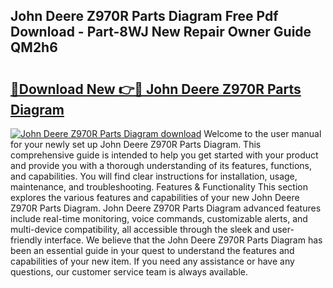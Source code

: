 ## John Deere Z970R Parts Diagram Free Pdf Download - Part-8WJ New Repair Owner Guide QM2h6

# <h2><a href="http://dfhbne.blite.top/?on=John+Deere+Z970R+Parts+Diagram">🔗Download New 👉🔴 John Deere Z970R Parts Diagram</a></h2>

[![John Deere Z970R Parts Diagram download](https://i.imgur.com/lujVjoI.png)](http://dfhbne.blite.top/?on=John+Deere+Z970R+Parts+Diagram)
Welcome to the user manual for your newly set up John Deere Z970R Parts Diagram. This comprehensive guide is intended to help you get started with your product and provide you with a thorough understanding of its features, functions, and capabilities. You will find clear instructions for installation, usage, maintenance, and troubleshooting. Features & Functionality This section explores the various features and capabilities of your new John Deere Z970R Parts Diagram. John Deere Z970R Parts Diagram advanced features include real-time monitoring, voice commands, customizable alerts, and multi-device compatibility, all accessible through the sleek and user-friendly interface. We believe that the John Deere Z970R Parts Diagram has been an essential guide in your quest to understand the features and capabilities of your new item. If you need any assistance or have any questions, our customer service team is always available.
